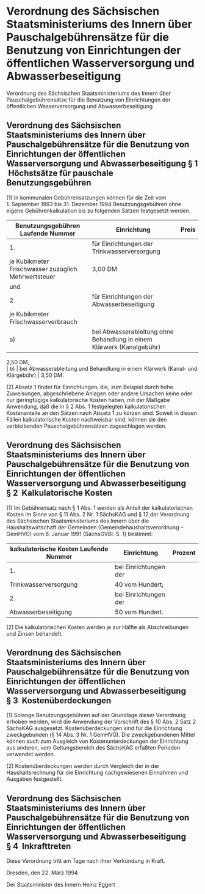 # Verordnung des Sächsischen Staatsministeriums des Innern über Pauschalgebührensätze für die Benutzung von Einrichtungen der öffentlichen Wasserversorgung und Abwasserbeseitigung

Verordnung des Sächsischen Staatsministeriums des Innern über Pauschalgebührensätze für die Benutzung von Einrichtungen der öffentlichen Wasserversorgung und Abwasserbeseitigung

## Verordnung des Sächsischen Staatsministeriums des Innern über Pauschalgebührensätze für die Benutzung von Einrichtungen der öffentlichen Wasserversorgung und Abwasserbeseitigung § 1  Höchstsätze für pauschale Benutzungsgebühren

(1) In kommunalen Gebührensatzungen können für die Zeit vom 1. September 1993 bis 31. Dezember 1994 Benutzungsgebühren ohne eigene Gebührenkalkulation bis zu folgenden Sätzen festgesetzt werden.

Benutzungsgebühren  Laufende Nummer  | Einrichtung  | Preis  
---|---|---  
1. |  für Einrichtungen der Trinkwasserversorgung   
je Kubikmeter Frischwasser zuzüglich Mehrwertsteuer  | 3,00 DM  
| und  
2. |  für Einrichtungen der Abwasserbeseitigung   
je Kubikmeter Frischwasserverbrauch  |  
| a) | bei Abwasserableitung ohne Behandlung in einem Klärwerk (Kanalgebühr) |
2,50 DM,  
| b) | bei Abwasserableitung und Behandlung in einem Klärwerk (Kanal- und
Klärgebühr) | 3,50 DM.


(2) Absatz 1 findet für Einrichtungen, die, zum Beispiel durch hohe Zuweisungen, abgeschriebene Anlagen oder andere Ursachen keine oder nur geringfügige kalkulatorische Kosten haben, mit der Maßgabe Anwendung, daß die in § 2 Abs. 1 festgelegten kalkulatorischen Kostenanteile an den Sätzen nach Absatz 1 zu kürzen sind. Soweit in diesen Fällen kalkulatorische Kosten nachweisbar sind, können sie den verbleibenden Pauschalgebührensätzen zugeschlagen werden.


## Verordnung des Sächsischen Staatsministeriums des Innern über Pauschalgebührensätze für die Benutzung von Einrichtungen der öffentlichen Wasserversorgung und Abwasserbeseitigung § 2  Kalkulatorische Kosten

(1) Im Gebührensatz nach § 1 Abs. 1 werden als Anteil der kalkulatorischen Kosten im Sinne von § 11 Abs. 2 Nr. 1 
        SächsKAG und § 12 der Verordnung des Sächsischen Staatsministeriums des Innern über die Haushaltswirtschaft der Gemeinden (Gemeindehaushaltsverordnung – GemHVO) vom 8. Januar 1991 (SächsGVBl. S. 1) bestimmt:

kalkulatorische Kosten  Laufende Nummer  | Einrichtung  | Prozent  
---|---|---  
1. |  bei Einrichtungen der   
Trinkwasserversorgung  | 40 vom Hundert;  
2. |  bei Einrichtungen der   
Abwasserbeseitigung  | 50 vom Hundert.


(2) Die kalkulatorischen Kosten werden je zur Hälfte als Abschreibungen und Zinsen behandelt.


## Verordnung des Sächsischen Staatsministeriums des Innern über Pauschalgebührensätze für die Benutzung von Einrichtungen der öffentlichen Wasserversorgung und Abwasserbeseitigung § 3  Kostenüberdeckungen

(1) Solange Benutzungsgebühren auf der Grundlage dieser Verordnung erhoben werden, wird die Anwendung der Vorschrift des § 10 Abs. 2 Satz 2 
SächsKAG ausgesetzt. Kostenüberdeckungen sind für die Einrichtung zweckgebunden (§ 14 Abs. 3 Nr. 1 GemHVO). Die zweckgebundenen Mittel können auch zum Ausgleich von Kostenunterdeckungen der Einrichtung aus anderen, vom Geltungsbereich des 
SächsKAG erfaßten Perioden verwendet werden.

(2) Kostenüberdeckungen werden durch Vergleich der in der Haushaltsrechnung für die Einrichtung nachgewiesenen Einnahmen und Ausgaben festgestellt.


## Verordnung des Sächsischen Staatsministeriums des Innern über Pauschalgebührensätze für die Benutzung von Einrichtungen der öffentlichen Wasserversorgung und Abwasserbeseitigung § 4  Inkrafttreten

Diese Verordnung tritt am Tage nach ihrer Verkündung in Kraft.

Dresden, den 22. März 1994

Der Staatsminister des Innern 
         Heinz Eggert

